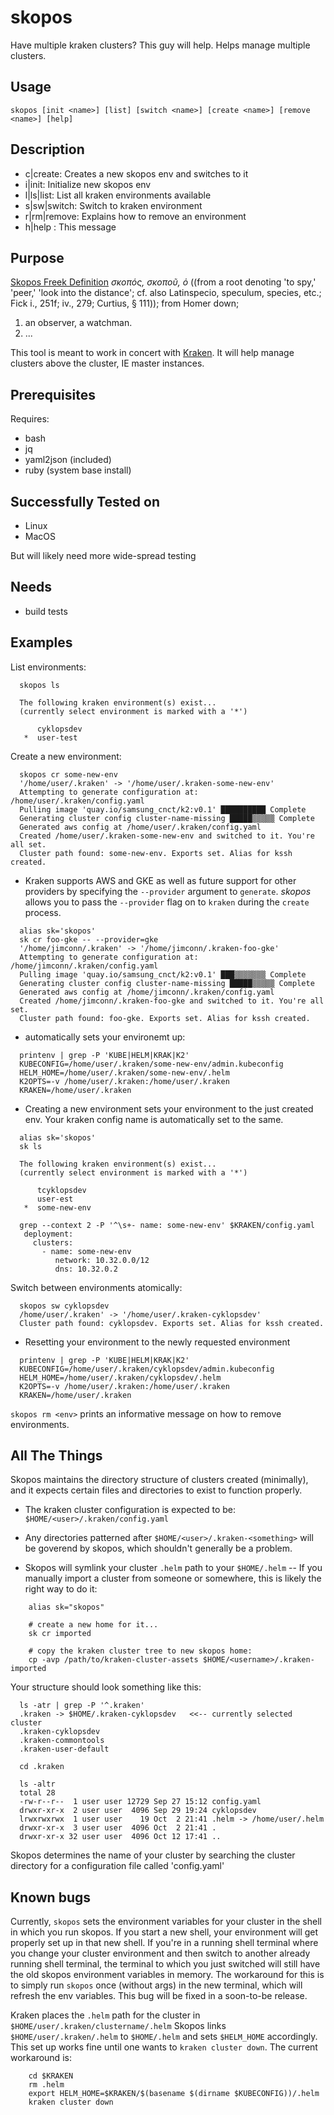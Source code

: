 # skopos

Have multiple kraken clusters? This guy will help. Helps
manage multiple clusters.

## Usage

`skopos [init <name>] [list] [switch <name>] [create <name>] [remove <name>] [help]`

## Description

- c|create: Creates a new skopos env and switches to it
- i|init: Initialize new skopos env
- l|ls|list: List all kraken environments available
- s|sw|switch: Switch to kraken environment
- r|rm|remove: Explains how to remove an environment
- h|help : This message

## Purpose

[Skopos Freek Definition](http://biblehub.com/greek/4649.htm) *σκοπός,
σκοποῦ, ὁ* ((from a root denoting 'to spy,' 'peer,' 'look into the
distance'; cf. also Latinspecio, speculum, species, etc.; Fick i., 251f;
iv., 279; Curtius, § 111)); from Homer down;

1. an observer, a watchman.
2. ...

This tool is meant to work in concert with
[Kraken](https://github.com/samsung-cnct/kraken). It will help manage
clusters above the cluster, IE master instances.

## Prerequisites

Requires:

- bash
- jq
- yaml2json (included)
- ruby (system base install)

## Successfully Tested on

- Linux
- MacOS

But will likely need more wide-spread testing

## Needs

- build tests

## Examples

List environments:

```shell
  skopos ls

  The following kraken environment(s) exist...
  (currently select environment is marked with a '*')

      cyklopsdev
   *  user-test
```

Create a new environment:

```shell
  skopos cr some-new-env
  '/home/user/.kraken' -> '/home/user/.kraken-some-new-env'
  Attempting to generate configuration at: /home/user/.kraken/config.yaml
  Pulling image 'quay.io/samsung_cnct/k2:v0.1' ██████████ Complete
  Generating cluster config cluster-name-missing █████▒▒▒▒▒ Complete
  Generated aws config at /home/user/.kraken/config.yaml
  Created /home/user/.kraken-some-new-env and switched to it. You're all set.
  Cluster path found: some-new-env. Exports set. Alias for kssh created.
```

- Kraken supports AWS and GKE as well as future support for other
  providers by specifying the `--provider` argument to `generate`.
  *skopos* allows you to pass the `--provider` flag on to `kraken`
  during the `create` process.

<!-- end list -->

```shell
  alias sk='skopos'
  sk cr foo-gke -- --provider=gke
  '/home/jimconn/.kraken' -> '/home/jimconn/.kraken-foo-gke'
  Attempting to generate configuration at: /home/jimconn/.kraken/config.yaml
  Pulling image 'quay.io/samsung_cnct/k2:v0.1' ███▒▒▒▒▒▒▒ Complete
  Generating cluster config cluster-name-missing █████▒▒▒▒▒ Complete
  Generated aws config at /home/jimconn/.kraken/config.yaml
  Created /home/jimconn/.kraken-foo-gke and switched to it. You're all set.
  Cluster path found: foo-gke. Exports set. Alias for kssh created.
```

- automatically sets your environemt up:

<!-- end list -->

```shell
  printenv | grep -P 'KUBE|HELM|KRAK|K2'
  KUBECONFIG=/home/user/.kraken/some-new-env/admin.kubeconfig
  HELM_HOME=/home/user/.kraken/some-new-env/.helm
  K2OPTS=-v /home/user/.kraken:/home/user/.kraken
  KRAKEN=/home/user/.kraken
```

- Creating a new environment sets your environment to the just created
  env. Your kraken config name is automatically set to the same.

<!-- end list -->

```shell
  alias sk='skopos'
  sk ls

  The following kraken environment(s) exist...
  (currently select environment is marked with a '*')

      tcyklopsdev
      user-est
   *  some-new-env

  grep --context 2 -P '^\s+- name: some-new-env' $KRAKEN/config.yaml
   deployment:
     clusters:
       - name: some-new-env
          network: 10.32.0.0/12
          dns: 10.32.0.2
```

Switch between environments atomically:

```shell
  skopos sw cyklopsdev
  /home/user/.kraken' -> '/home/user/.kraken-cyklopsdev'
  Cluster path found: cyklopsdev. Exports set. Alias for kssh created.
```

 - Resetting your environment to the newly requested environment

<!-- end list -->

```shell
  printenv | grep -P 'KUBE|HELM|KRAK|K2'
  KUBECONFIG=/home/user/.kraken/cyklopsdev/admin.kubeconfig
  HELM_HOME=/home/user/.kraken/cyklopsdev/.helm
  K2OPTS=-v /home/user/.kraken:/home/user/.kraken
  KRAKEN=/home/user/.kraken
```

`skopos rm <env>` prints an informative message on how to remove
environments.

## All The Things

Skopos maintains the directory structure of clusters created
(minimally), and it expects certain files and directories to exist to
function properly.

- The kraken cluster configuration is expected to be:
  `$HOME/<user>/.kraken/config.yaml`

- Any directories patterned after `$HOME/<user>/.kraken-<something>`
  will be goverend by skopos, which shouldn't generally be a problem.

- Skopos will symlink your cluster `.helm` path to your `$HOME/.helm`
  -- If you manually import a cluster from someone or somewhere, this
  is likely the right way to do it:

<!-- end list -->

```shell
    alias sk="skopos"

    # create a new home for it...
    sk cr imported

    # copy the kraken cluster tree to new skopos home:
    cp -avp /path/to/kraken-cluster-assets $HOME/<username>/.kraken-imported
```

Your structure should look something like this:

```shell
  ls -atr | grep -P '^.kraken'
  .kraken -> $HOME/.kraken-cyklopsdev   <<-- currently selected cluster
  .kraken-cyklopsdev
  .kraken-commontools
  .kraken-user-default

  cd .kraken

  ls -altr
  total 28
  -rw-r--r--  1 user user 12729 Sep 27 15:12 config.yaml
  drwxr-xr-x  2 user user  4096 Sep 29 19:24 cyklopsdev
  lrwxrwxrwx  1 user user    19 Oct  2 21:41 .helm -> /home/user/.helm
  drwxr-xr-x  3 user user  4096 Oct  2 21:41 .
  drwxr-xr-x 32 user user  4096 Oct 12 17:41 ..
```

Skopos determines the name of your cluster by searching the cluster
directory for a configuration file called 'config.yaml'

## Known bugs

Currently, `skopos` sets the environment variables for your cluster in
the shell in which you run skopos. If you start a new shell, your
environment will get properly set up in that new shell. If you're in a
running shell terminal where you change your cluster environment and
then switch to another already running shell terminal, the terminal to
which you just switched will still have the old skopos environment
variables in memory. The workaround for this is to simply run `skopos`
once (without args) in the new terminal, which will refresh the env
variables. This bug will be fixed in a soon-to-be release.

Kraken places the `.helm` path for the cluster in
`$HOME/user/.kraken/clustername/.helm` Skopos links
`$HOME/user/.kraken/.helm` to `$HOME/.helm` and sets `$HELM_HOME`
accordingly. This set up works fine until one wants to `kraken cluster
down`. The current workaround is:

```shell
    cd $KRAKEN
    rm .helm
    export HELM_HOME=$KRAKEN/$(basename $(dirname $KUBECONFIG))/.helm
    kraken cluster down
```
